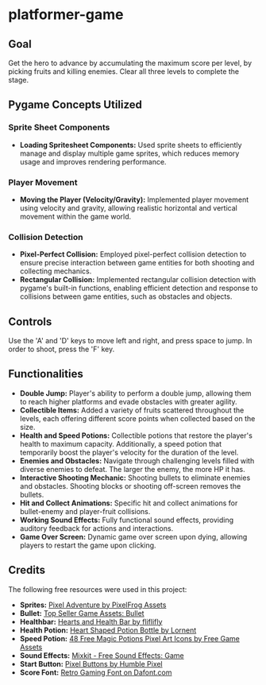 # platformer-game

## Goal

Get the hero to advance by accumulating the maximum score per level, by picking fruits and killing enemies. Clear all three levels to complete the stage.

## Pygame Concepts Utilized

### Sprite Sheet Components
- **Loading Spritesheet Components:** Used sprite sheets to efficiently manage and display multiple game sprites, which reduces memory usage and improves rendering performance.
### Player Movement
- **Moving the Player (Velocity/Gravity):** Implemented player movement using velocity and gravity, allowing realistic horizontal and vertical movement within the game world.
### Collision Detection
- **Pixel-Perfect Collision:** Employed pixel-perfect collision detection to ensure precise interaction between game entities for both shooting and collecting mechanics.
- **Rectangular Collision:** Implemented rectangular collision detection with pygame's built-in functions, enabling efficient detection and response to collisions between game entities, such as obstacles and objects.

## Controls

Use the 'A' and 'D' keys to move left and right, and press space to jump. In order to shoot, press the 'F' key.

## Functionalities

- **Double Jump:** Player's ability to perform a double jump, allowing them to reach higher platforms and evade obstacles with greater agility.
- **Collectible Items:** Added a variety of fruits scattered throughout the levels, each offering different score points when collected based on the size.
- **Health and Speed Potions:** Collectible potions that restore the player's health to maximum capacity. Additionally, a speed potion that temporarily boost the player's velocity for the duration of the level.
- **Enemies and Obstacles:** Navigate through challenging levels filled with diverse enemies to defeat. The larger the enemy, the more HP it has.
- **Interactive Shooting Mechanic:** Shooting bullets to eliminate enemies and obstacles. Shooting blocks or shooting off-screen removes the bullets.
- **Hit and Collect Animations:** Specific hit and collect animations for bullet-enemy and player-fruit collisions.
- **Working Sound Effects:** Fully functional sound effects, providing auditory feedback for actions and interactions.
- **Game Over Screen:** Dynamic game over screen upon dying, allowing players to restart the game upon clicking.

## Credits

The following free resources were used in this project:

- **Sprites:** [Pixel Adventure by PixelFrog Assets](https://pixelfrog-assets.itch.io/pixel-adventure-1)
- **Bullet:** [Top Seller Game Assets: Bullet](https://itch.io/game-assets/top-sellers/tag-bullet)
- **Healthbar:** [Hearts and Health Bar by fliflifly](https://fliflifly.itch.io/hearts-and-health-bar?download%20health%20bar%20health%20bar)
- **Health Potion:** [Heart Shaped Potion Bottle by Lornent](https://lornent.itch.io/heart-shaped-potion-bottle)
- **Speed Potion:** [48 Free Magic Potions Pixel Art Icons by Free Game Assets](https://free-game-assets.itch.io/48-free-magic-potions-pixel-art-icons?download)
- **Sound Effects:** [Mixkit - Free Sound Effects: Game](https://mixkit.co/free-sound-effects/game/)
- **Start Button:** [Pixel Buttons by Humble Pixel](https://humblepixel.itch.io/pixel-buttons)
- **Score Font:** [Retro Gaming Font on Dafont.com](https://www.dafont.com/retro-gaming.font)
